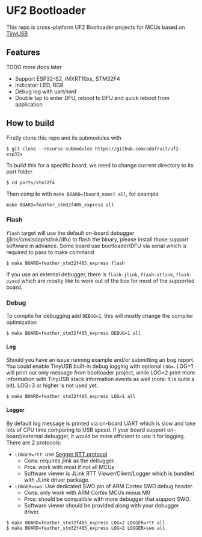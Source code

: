 # UF2 Bootloader

This repo is cross-platform UF2 Bootloader projects for MCUs based on [TinyUSB](https://github.com/hathach/tinyusb)

## Features

TODO more docs later

- Support ESP32-S2, iMXRT10xx, STM32F4
- Indicator: LED, RGB
- Debug log with uart/swd
- Double tap to enter DFU, reboot to DFU and quick reboot from application

## How to build

Firstly clone this repo and its submodules with 

``` 
$ git clone --recurse-submodules https://github.com/adafruit/uf2-esp32s
```

To build this for a specific board, we need to change current directory to its port folder

```
$ cd ports/stm32f4
```

Then compile with `make BOARD=[board_name] all`, for example

```
make BOARD=feather_stm32f405_express all
```

### Flash

`flash` target will use the default on-board debugger (jlink/cmsisdap/stlink/dfu) to flash the binary, please install those support software in advance. Some board use bootloader/DFU via serial which is required to pass to make command

```
$ make BOARD=feather_stm32f405_express flash
```

If you use an external debugger, there is `flash-jlink`, `flash-stlink`, `flash-pyocd` which are mostly like to work out of the box for most of the supported board.

### Debug

To compile for debugging add `DEBUG=1`, this will mostly change the compiler optimization

```
$ make BOARD=feather_stm32f405_express DEBUG=1 all
```

#### Log

Should you have an issue running example and/or submitting an bug report. You could enable TinyUSB built-in debug logging with optional `LOG=`. LOG=1 will print out only message from bootloader project, while LOG=2 print more information with TinyUSB stack information events as well (note: it is quite a bit). LOG=3 or higher is not used yet. 

```
$ make BOARD=feather_stm32f405_express LOG=1 all
```

#### Logger

By default log message is printed via on-board UART which is slow and take lots of CPU time comparing to USB speed. If your board support on-board/external debugger, it would be more efficient to use it for logging. There are 2 protocols: 

- `LOGGER=rtt`: use [Segger RTT protocol](https://www.segger.com/products/debug-probes/j-link/technology/about-real-time-transfer/)   
  - Cons: requires jlink as the debugger.
  - Pros: work with most if not all MCUs
  - Software viewer is JLink RTT Viewer/Client/Logger which is bundled with JLink driver package.
- `LOGGER=swo`: Use dedicated SWO pin of ARM Cortex SWD debug header.
  - Cons: only work with ARM Cortex MCUs minus M0
  - Pros: should be compatible with more debugger that support SWO.
  - Software viewer should be provided along with your debugger driver.

```
$ make BOARD=feather_stm32f405_express LOG=2 LOGGER=rtt all
$ make BOARD=feather_stm32f405_express LOG=2 LOGGER=swo all
```
